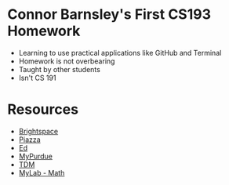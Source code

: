 # Connor Barnsley's First CS193 Homework
- Learning to use practical applications like GitHub and Terminal
- Homework is not overbearing
- Taught by other students
- Isn't CS 191


# Resources
- [Brightspace](https://purdue.brightspace.com/d2l/login)
- [Piazza](https://piazza.com/class/l6ustk5bu9e3x1/post/6)
- [Ed](https://edstem.org/us/login?redirect=%2Fus%2Fcourses%2F25153%2Fdiscussion%2F&auth=1)
- [MyPurdue](https://www.purdue.edu/apps/account/cas/login?service=https%3A%2F%2Fwl.mypurdue.purdue.edu%2Fc%2Fportal%2Flogin)
- [TDM](https://the-examples-book.com/projects/current-projects/10100-2022-projects)
- [MyLab - Math](https://mlm.pearson.com/northamerica/)

